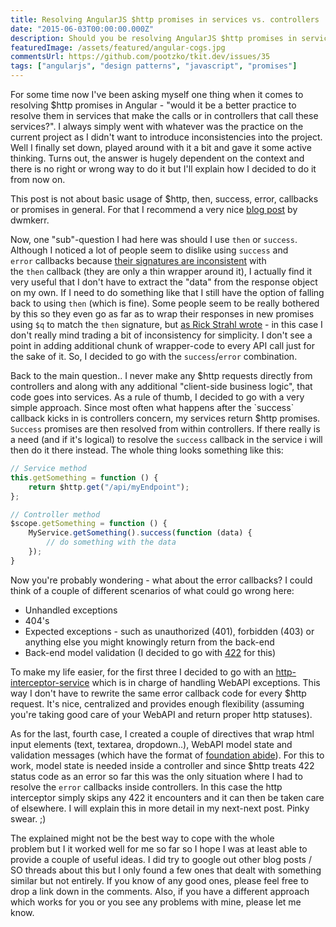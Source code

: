 ```yaml
---
title: Resolving AngularJS $http promises in services vs. controllers
date: "2015-06-03T00:00:00.000Z"
description: Should you be resolving AngularJS $http promises in services or controllers? Which one is better?
featuredImage: /assets/featured/angular-cogs.jpg
commentsUrl: https://github.com/pootzko/tkit.dev/issues/35
tags: ["angularjs", "design patterns", "javascript", "promises"]
---
```


For some time now I've been asking myself one thing when it comes to resolving $http promises in Angular - "would it be a better practice to resolve them in services that make the calls or in controllers that call these services?". I always simply went with whatever was the practice on the current project as I didn't want to introduce inconsistencies into the project. Well I finally set down, played around with it a bit and gave it some active thinking. Turns out, the answer is hugely dependent on the context and there is no right or wrong way to do it but I'll explain how I decided to do it from now on.

This post is not about basic usage of $http, then, success, error, callbacks or promises in general. For that I recommend a very nice [blog post](http://www.dwmkerr.com/promises-in-angularjs-the-definitive-guide/) by dwmkerr.

Now, one "sub"-question I had here was should I use `then` or `success`. Although I noticed a lot of people seem to dislike using `success` and `error` callbacks because [their signatures are inconsistent](http://stackoverflow.com/a/16387215/413785) with the `then` callback (they are only a thin wrapper around it), I actually find it very useful that I don't have to extract the "data" from the response object on my own. If I need to do something like that I still have the option of falling back to using `then` (which is fine). Some people seem to be really bothered by this so they even go as far as to wrap their responses in new promises using `$q` to match the `then` signature, but [as Rick Strahl wrote](http://weblog.west-wind.com/posts/2014/Oct/24/AngularJs-and-Promises-with-the-http-Service#Summary) - in this case I don't really mind trading a bit of inconsistency for simplicity. I don't see a point in adding additional chunk of wrapper-code to every API call just for the sake of it. So, I decided to go with the `success`/`error` combination.

Back to the main question.. I never make any $http requests directly from controllers and along with any additional "client-side business logic", that code goes into services. As a rule of thumb, I decided to go with a very simple approach. Since most often what happens after the `success` callback kicks in is controllers concern, my services return $http promises. `Success` promises are then resolved from within controllers. If there really is a need (and if it's logical) to resolve the `success` callback in the service i will then do it there instead. The whole thing looks something like this:

```js
// Service method
this.getSomething = function () {
    return $http.get("/api/myEndpoint");
};

// Controller method
$scope.getSomething = function () {
    MyService.getSomething().success(function (data) {
        // do something with the data
    });
}
```

Now you're probably wondering - what about the error callbacks? I could think of a couple of different scenarios of what could go wrong here:

- Unhandled exceptions
- 404's
- Expected exceptions - such as unauthorized (401), forbidden (403) or anything else you might knowingly return from the back-end
- Back-end model validation (I decided to go with [422](http://stackoverflow.com/a/3291292/413785) for this)


To make my life easier, for the first three I decided to go with an [http-interceptor-service](/2015/09/27/handling-webapi-exceptions-with-angular-http-interceptor/) which is in charge of handling WebAPI exceptions. This way I don't have to rewrite the same error callback code for every $http request. It's nice, centralized and provides enough flexibility (assuming you're taking good care of your WebAPI and return proper http statuses).

As for the last, fourth case, I created a couple of directives that wrap html input elements (text, textarea, dropdown..), WebAPI model state and validation messages (which have the format of [foundation abide](http://foundation.zurb.com/docs/components/abide.html)). For this to work, model state is needed inside a controller and since $http treats 422 status code as an error so far this was the only situation where I had to resolve the `error` callbacks inside controllers. In this case the http interceptor simply skips any 422 it encounters and it can then be taken care of elsewhere. I will explain this in more detail in my next-next post. Pinky swear. ;)

The explained might not be the best way to cope with the whole problem but I it worked well for me so far so I hope I was at least able to provide a couple of useful ideas. I did try to google out other blog posts / SO threads about this but I only found a few ones that dealt with something similar but not entirely. If you know of any good ones, please feel free to drop a link down in the comments. Also, if you have a different approach which works for you or you see any problems with mine, please let me know.